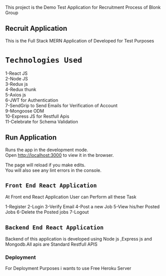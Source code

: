 This project is the Demo Test Application for Recruitment Process of Blonk Group

## Recruit Application

This is the Full Stack MERN Application of Developed for Test Purposes

# `Technologies Used`

1-React JS  
2-Node JS  
3-Redux js  
4-Redux thunk  
5-Axios js  
6-JWT for Authentication  
7-SendGrip to Send Emails for Verification of Account   
9-Mongoose ODM    
10-Express JS for Restfull Apis  
11-Celebrate for Schema Validation  


## Run Application
Runs the app in the development mode.<br />
Open [http://localhost:3000](http://localhost:3000) to view it in the browser.

The page will reload if you make edits.<br />
You will also see any lint errors in the console.

## `Front End React Application`
At Front end React Application User can Perform all these Task

1-Register
2-Login
3-Verify Email
4-Post a new Job
5-View his/her Posted Jobs
6-Delete the Posted jobs
7-Logout


## `Backend End React Application`
Backend of this application is developed using Node js ,Express js and Mongodb.All apis are Standard Restfull APIS


### Deployment

For Deployment Purposes i wants to use Free Heroku Server
